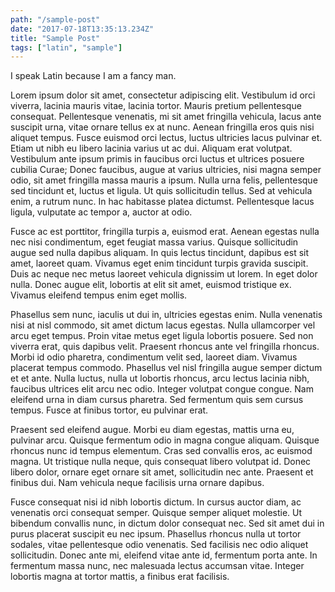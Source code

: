 ```yaml
---
path: "/sample-post"
date: "2017-07-18T13:35:13.234Z"
title: "Sample Post"
tags: ["latin", "sample"]
---
```


I speak Latin because I am a fancy man.

Lorem ipsum dolor sit amet, consectetur adipiscing elit. Vestibulum id orci
viverra, lacinia mauris vitae, lacinia tortor. Mauris pretium pellentesque
consequat. Pellentesque venenatis, mi sit amet fringilla vehicula, lacus ante
suscipit urna, vitae ornare tellus ex at nunc. Aenean fringilla eros quis nisi
aliquet tempus. Fusce euismod orci lectus, luctus ultricies lacus pulvinar et.
Etiam ut nibh eu libero lacinia varius ut ac dui. Aliquam erat volutpat.
Vestibulum ante ipsum primis in faucibus orci luctus et ultrices posuere cubilia
Curae; Donec faucibus, augue at varius ultricies, nisi magna semper odio, sit
amet fringilla massa mauris a ipsum. Nulla urna felis, pellentesque sed
tincidunt et, luctus et ligula. Ut quis sollicitudin tellus. Sed at vehicula
enim, a rutrum nunc. In hac habitasse platea dictumst. Pellentesque lacus
ligula, vulputate ac tempor a, auctor at odio.

Fusce ac est porttitor, fringilla turpis a, euismod erat. Aenean egestas nulla
nec nisi condimentum, eget feugiat massa varius. Quisque sollicitudin augue sed
nulla dapibus aliquam. In quis lectus tincidunt, dapibus est sit amet, laoreet
quam. Vivamus eget enim tincidunt turpis gravida suscipit. Duis ac neque nec
metus laoreet vehicula dignissim ut lorem. In eget dolor nulla. Donec augue
elit, lobortis at elit sit amet, euismod tristique ex. Vivamus eleifend tempus
enim eget mollis.

Phasellus sem nunc, iaculis ut dui in, ultricies egestas enim. Nulla venenatis
nisi at nisl commodo, sit amet dictum lacus egestas. Nulla ullamcorper vel arcu
eget tempus. Proin vitae metus eget ligula lobortis posuere. Sed non viverra
erat, quis dapibus velit. Praesent rhoncus ante vel fringilla rhoncus. Morbi id
odio pharetra, condimentum velit sed, laoreet diam. Vivamus placerat tempus
commodo. Phasellus vel nisl fringilla augue semper dictum et et ante. Nulla
luctus, nulla ut lobortis rhoncus, arcu lectus lacinia nibh, faucibus ultrices
elit arcu nec odio. Integer volutpat congue congue. Nam eleifend urna in diam
cursus pharetra. Sed fermentum quis sem cursus tempus. Fusce at finibus tortor,
eu pulvinar erat.

Praesent sed eleifend augue. Morbi eu diam egestas, mattis urna eu, pulvinar
arcu. Quisque fermentum odio in magna congue aliquam. Quisque rhoncus nunc id
tempus elementum. Cras sed convallis eros, ac euismod magna. Ut tristique nulla
neque, quis consequat libero volutpat id. Donec libero dolor, ornare eget ornare
sit amet, sollicitudin nec ante. Praesent et finibus dui. Nam vehicula neque
facilisis urna ornare dapibus.

Fusce consequat nisi id nibh lobortis dictum. In cursus auctor diam, ac
venenatis orci consequat semper. Quisque semper aliquet molestie. Ut bibendum
convallis nunc, in dictum dolor consequat nec. Sed sit amet dui in purus
placerat suscipit eu nec ipsum. Phasellus rhoncus nulla ut tortor sodales, vitae
pellentesque odio venenatis. Sed facilisis nec odio aliquet sollicitudin. Donec
ante mi, eleifend vitae ante id, fermentum porta ante. In fermentum massa nunc,
nec malesuada lectus accumsan vitae. Integer lobortis magna at tortor mattis, a
finibus erat facilisis.
